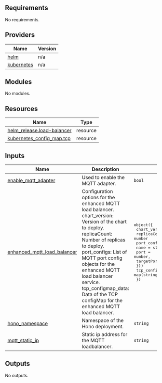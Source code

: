 ## Requirements

No requirements.

## Providers

| Name | Version |
|------|---------|
| <a name="provider_helm"></a> [helm](#provider\_helm) | n/a |
| <a name="provider_kubernetes"></a> [kubernetes](#provider\_kubernetes) | n/a |

## Modules

No modules.

## Resources

| Name | Type |
|------|------|
| [helm_release.load-balancer](https://registry.terraform.io/providers/hashicorp/helm/latest/docs/resources/release) | resource |
| [kubernetes_config_map.tcp](https://registry.terraform.io/providers/hashicorp/kubernetes/latest/docs/resources/config_map) | resource |

## Inputs

| Name | Description | Type | Default | Required |
|------|-------------|------|---------|:--------:|
| <a name="input_enable_mqtt_adapter"></a> [enable\_mqtt\_adapter](#input\_enable\_mqtt\_adapter) | Used to enable the MQTT adapter. | `bool` | n/a | yes |
| <a name="input_enhanced_mqtt_load_balancer"></a> [enhanced\_mqtt\_load\_balancer](#input\_enhanced\_mqtt\_load\_balancer) | Configuration options for the enhanced MQTT load balancer.<br>  chart\_version: Version of the chart to deploy.<br>  replicaCount: Number of replicas to deploy.<br>  port\_configs: List of MQTT port config objects for the enhanced MQTT load balancer service.<br>  tcp\_configmap\_data: Data of the TCP configMap for the enhanced MQTT load balancer. | <pre>object({<br>    chart_version = string<br>    replicaCount = number<br>    port_configs = list(object({<br>      name       = string,<br>      port       = number,<br>      targetPort = number<br>    }))<br>    tcp_configmap_data = map(string)<br>  })</pre> | n/a | yes |
| <a name="input_hono_namespace"></a> [hono\_namespace](#input\_hono\_namespace) | Namespace of the Hono deployment. | `string` | n/a | yes |
| <a name="input_mqtt_static_ip"></a> [mqtt\_static\_ip](#input\_mqtt\_static\_ip) | Static ip address for the MQTT loadbalancer. | `string` | n/a | yes |

## Outputs

No outputs.